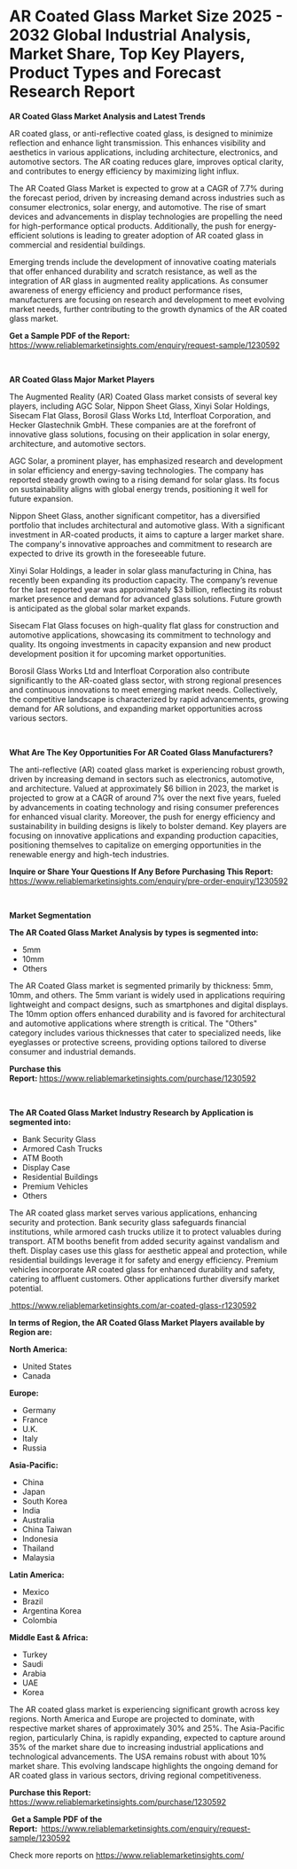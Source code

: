 <p><h1>AR Coated Glass Market Size 2025 - 2032 Global Industrial Analysis, Market Share, Top Key Players, Product Types and Forecast Research Report</h1></p><p><strong>AR Coated Glass Market Analysis and Latest Trends</strong></p>
<p><p>AR coated glass, or anti-reflective coated glass, is designed to minimize reflection and enhance light transmission. This enhances visibility and aesthetics in various applications, including architecture, electronics, and automotive sectors. The AR coating reduces glare, improves optical clarity, and contributes to energy efficiency by maximizing light influx.</p><p>The AR Coated Glass Market is expected to grow at a CAGR of 7.7% during the forecast period, driven by increasing demand across industries such as consumer electronics, solar energy, and automotive. The rise of smart devices and advancements in display technologies are propelling the need for high-performance optical products. Additionally, the push for energy-efficient solutions is leading to greater adoption of AR coated glass in commercial and residential buildings.</p><p>Emerging trends include the development of innovative coating materials that offer enhanced durability and scratch resistance, as well as the integration of AR glass in augmented reality applications. As consumer awareness of energy efficiency and product performance rises, manufacturers are focusing on research and development to meet evolving market needs, further contributing to the growth dynamics of the AR coated glass market.</p></p>
<p><strong>Get a Sample PDF of the Report:&nbsp;</strong> <a href="https://www.reliablemarketinsights.com/enquiry/request-sample/1230592?utm_campaign=2891&utm_medium=2&utm_source=Github&utm_content=ia&utm_term=04042025&utm_id=ar-coated-glass">https://www.reliablemarketinsights.com/enquiry/request-sample/1230592</a></p>
<p>&nbsp;</p>
<p><strong>AR Coated Glass Major Market Players</strong></p>
<p><p>The Augmented Reality (AR) Coated Glass market consists of several key players, including AGC Solar, Nippon Sheet Glass, Xinyi Solar Holdings, Sisecam Flat Glass, Borosil Glass Works Ltd, Interfloat Corporation, and Hecker Glastechnik GmbH. These companies are at the forefront of innovative glass solutions, focusing on their application in solar energy, architecture, and automotive sectors.</p><p>AGC Solar, a prominent player, has emphasized research and development in solar efficiency and energy-saving technologies. The company has reported steady growth owing to a rising demand for solar glass. Its focus on sustainability aligns with global energy trends, positioning it well for future expansion.</p><p>Nippon Sheet Glass, another significant competitor, has a diversified portfolio that includes architectural and automotive glass. With a significant investment in AR-coated products, it aims to capture a larger market share. The company's innovative approaches and commitment to research are expected to drive its growth in the foreseeable future.</p><p>Xinyi Solar Holdings, a leader in solar glass manufacturing in China, has recently been expanding its production capacity. The company’s revenue for the last reported year was approximately $3 billion, reflecting its robust market presence and demand for advanced glass solutions. Future growth is anticipated as the global solar market expands.</p><p>Sisecam Flat Glass focuses on high-quality flat glass for construction and automotive applications, showcasing its commitment to technology and quality. Its ongoing investments in capacity expansion and new product development position it for upcoming market opportunities.</p><p>Borosil Glass Works Ltd and Interfloat Corporation also contribute significantly to the AR-coated glass sector, with strong regional presences and continuous innovations to meet emerging market needs. Collectively, the competitive landscape is characterized by rapid advancements, growing demand for AR solutions, and expanding market opportunities across various sectors.</p></p>
<p>&nbsp;</p>
<p><strong>What Are The Key Opportunities For AR Coated Glass Manufacturers?</strong></p>
<p><p>The anti-reflective (AR) coated glass market is experiencing robust growth, driven by increasing demand in sectors such as electronics, automotive, and architecture. Valued at approximately $6 billion in 2023, the market is projected to grow at a CAGR of around 7% over the next five years, fueled by advancements in coating technology and rising consumer preferences for enhanced visual clarity. Moreover, the push for energy efficiency and sustainability in building designs is likely to bolster demand. Key players are focusing on innovative applications and expanding production capacities, positioning themselves to capitalize on emerging opportunities in the renewable energy and high-tech industries.</p></p>
<p><strong>Inquire or Share Your Questions If Any Before Purchasing This Report:</strong> <a href="https://www.reliablemarketinsights.com/enquiry/pre-order-enquiry/1230592?utm_campaign=2891&utm_medium=2&utm_source=Github&utm_content=ia&utm_term=04042025&utm_id=ar-coated-glass">https://www.reliablemarketinsights.com/enquiry/pre-order-enquiry/1230592</a></p>
<p>&nbsp;</p>
<p><strong>Market Segmentation</strong></p>
<p><strong>The AR Coated Glass Market Analysis by types is segmented into:</strong></p>
<p><ul><li>5mm</li><li>10mm</li><li>Others</li></ul></p>
<p><p>The AR Coated Glass market is segmented primarily by thickness: 5mm, 10mm, and others. The 5mm variant is widely used in applications requiring lightweight and compact designs, such as smartphones and digital displays. The 10mm option offers enhanced durability and is favored for architectural and automotive applications where strength is critical. The "Others" category includes various thicknesses that cater to specialized needs, like eyeglasses or protective screens, providing options tailored to diverse consumer and industrial demands.</p></p>
<p><strong>Purchase this Report:&nbsp;</strong><a href="https://www.reliablemarketinsights.com/purchase/1230592?utm_campaign=2891&utm_medium=2&utm_source=Github&utm_content=ia&utm_term=04042025&utm_id=ar-coated-glass">https://www.reliablemarketinsights.com/purchase/1230592</a></p>
<p>&nbsp;</p>
<p><strong>The AR Coated Glass Market Industry Research by Application is segmented into:</strong></p>
<p><ul><li>Bank Security Glass</li><li>Armored Cash Trucks</li><li>ATM Booth</li><li>Display Case</li><li>Residential Buildings</li><li>Premium Vehicles</li><li>Others</li></ul></p>
<p><p>The AR coated glass market serves various applications, enhancing security and protection. Bank security glass safeguards financial institutions, while armored cash trucks utilize it to protect valuables during transport. ATM booths benefit from added security against vandalism and theft. Display cases use this glass for aesthetic appeal and protection, while residential buildings leverage it for safety and energy efficiency. Premium vehicles incorporate AR coated glass for enhanced durability and safety, catering to affluent customers. Other applications further diversify market potential.</p></p>
<p><a href="https://www.reliablemarketinsights.com/ar-coated-glass-r1230592?utm_campaign=2891&utm_medium=2&utm_source=Github&utm_content=ia&utm_term=04042025&utm_id=ar-coated-glass">&nbsp;https://www.reliablemarketinsights.com/ar-coated-glass-r1230592</a></p>
<p><strong>In terms of Region, the AR Coated Glass Market Players available by Region are:</strong></p>
<p>
    <p> <strong> North America: </strong>
        <ul>
            <li>United States</li>
            <li>Canada</li>
        </ul>
        </p> 
    <p> <strong> Europe: </strong>
        <ul>
            <li>Germany</li>
            <li>France</li>
            <li>U.K.</li>
            <li>Italy</li>
            <li>Russia</li>
        </ul>
        </p> 
    <p> <strong> Asia-Pacific: </strong>
        <ul>
            <li>China</li>
            <li>Japan</li>
            <li>South Korea</li>
            <li>India</li>
            <li>Australia</li>
            <li>China Taiwan</li>
            <li>Indonesia</li>
            <li>Thailand</li>
            <li>Malaysia</li>
        </ul>
        </p> 
    <p> <strong> Latin America: </strong>
        <ul>
            <li>Mexico</li>
            <li>Brazil</li>
            <li>Argentina Korea</li>
            <li>Colombia</li>
        </ul>
        </p> 
    <p> <strong> Middle East & Africa: </strong>
        <ul>
            <li>Turkey</li>
            <li>Saudi</li>
            <li>Arabia</li>
            <li>UAE</li>
            <li>Korea</li>
        </ul>
    </p>
    </p>
<p><p>The AR coated glass market is experiencing significant growth across key regions. North America and Europe are projected to dominate, with respective market shares of approximately 30% and 25%. The Asia-Pacific region, particularly China, is rapidly expanding, expected to capture around 35% of the market share due to increasing industrial applications and technological advancements. The USA remains robust with about 10% market share. This evolving landscape highlights the ongoing demand for AR coated glass in various sectors, driving regional competitiveness.</p></p>
<p><strong>Purchase this Report: </strong><a href="https://www.reliablemarketinsights.com/purchase/1230592?utm_campaign=2891&utm_medium=2&utm_source=Github&utm_content=ia&utm_term=04042025&utm_id=ar-coated-glass">https://www.reliablemarketinsights.com/purchase/1230592</a></p>
<p>&nbsp;<strong>Get a Sample PDF of the Report:&nbsp;&nbsp;</strong><a href="https://www.reliablemarketinsights.com/enquiry/request-sample/1230592?utm_campaign=2891&utm_medium=2&utm_source=Github&utm_content=ia&utm_term=04042025&utm_id=ar-coated-glass">https://www.reliablemarketinsights.com/enquiry/request-sample/1230592</a></p>
<p><strong></strong></p>
<p>Check more reports on <a href="https://www.reliablemarketinsights.com/?utm_campaign=2891&utm_medium=2&utm_source=Github&utm_content=ia&utm_term=04042025&utm_id=ar-coated-glass">https://www.reliablemarketinsights.com/</a></p>